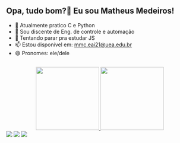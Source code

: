 ## Opa, tudo bom?👋 Eu sou Matheus Medeiros!

- 🔭 Atualmente pratico C e Python
- 🌱 Sou discente de Eng. de controle e automação
- 🤔 Tentando parar pra estudar JS
- 📫 Estou disponível em: mmc.eai21@uea.edu.br
- 😄 Pronomes: ele/dele

##

<div align="center">
  <a href="https://github.com/rlzmedeiros">
  <img height="170em" src="https://github-readme-stats.vercel.app/api?username=rlzmedeiros&show_icons=true&theme=radical&include_all_commits=true&count_private=true"/>
  <img height="170em" src="https://github-readme-stats.vercel.app/api/top-langs/?username=rlzmedeiros&layout=compact&langs_count=7&theme=radical"/>
</div>
  
</div>
   <a href="https://www.linkedin.com/in/about-matheus-campos/" target="_blank"><img src="https://img.shields.io/badge/-LinkedIn-%230077B5?style=for-the-badge&logo=linkedin&logoColor=white" target="_blank"></a>
   <a href = "mmc.eai21@uea.edu.br"><img src="https://img.shields.io/badge/-Gmail-%23333?style=for-the-badge&logo=gmail&logoColor=white" target="_blank"></a>
   <a href="https://discord.com/channels/@me/987453552429527050" target="_blank"><img src="https://img.shields.io/badge/Discord-7289DA?style=for-the-badge&logo=discord&logoColor=white" target="_blank"></a> 
</div>
